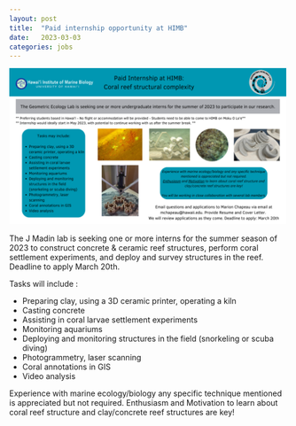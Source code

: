 ```yaml
---
layout: post
title:  "Paid internship opportunity at HIMB"
date:   2023-03-03
categories: jobs
---
```


<img src="/assets/posts/internship-2023.png" width="500"/>

The J Madin lab is seeking one or more interns for the summer season of 2023 to construct concrete & ceramic reef structures, perform coral settlement experiments, and deploy and survey structures in the reef.
Deadline to apply March 20th. 

Tasks will include :
- Preparing clay, using a 3D ceramic printer, operating a kiln
- Casting concrete
- Assisting in coral larvae settlement experiments
- Monitoring aquariums
- Deploying and monitoring structures in the field (snorkeling or scuba diving)
- Photogrammetry, laser scanning
- Coral annotations in GIS
- Video analysis

Experience with marine ecology/biology any specific technique mentioned is appreciated but not required. Enthusiasm and Motivation to learn about coral reef structure and clay/concrete reef structures are key!
